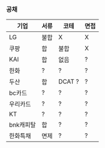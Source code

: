  
### 공채 

|기업|서류|코테|면접|
|---|----|----|---|
|LG|불합|X|X|
|쿠팡|합|불합|X|
|KAI|합|없음|?|
|한화|?|?|?|
|두산|합|DCAT ?|?|
|bc카드|?|?|?|
|우리카드|?|?|?|
|KT|?|?|?|
|bnk캐피탈|합|?|?|
|한화특채|면제|?|?|
